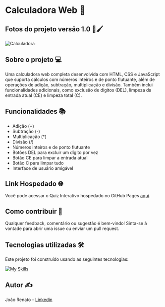 # Calculadora Web 🧮 

## Fotos do projeto versão 1.0 🎨🖌️

![Calculadora](https://github.com/eusoujao/Calculadora/assets/105463980/6ed7de48-7409-44f1-b883-2ac9b88fa64a)

## Sobre o projeto 💻

Uma calculadora web completa desenvolvida com HTML, CSS e JavaScript que suporta cálculos com números inteiros e de ponto flutuante, além de operações de adição, subtração, multiplicação e divisão. Também inclui funcionalidades adicionais, como exclusão de dígitos (DEL), limpeza da entrada atual (CE) e limpeza total (C).

## Funcionalidades 📚

- Adição (+)
- Subtração (-)
- Multiplicação (*)
- Divisão (/)
- Números inteiros e de ponto flutuante
- Botões DEL para excluir um dígito por vez
- Botão CE para limpar a entrada atual
- Botão C para limpar tudo
- Interface de usuário amigável

## Link Hospedado 🌐

Você pode acessar o Quiz Interativo hospedado no GitHub Pages [aqui](https://eusoujao.github.io/Calculadora/).

## Como contribuir 🎯

Qualquer feedback, comentário ou sugestão é bem-vindo! Sinta-se à vontade para abrir uma issue ou enviar um pull request.

## Tecnologias utilizadas 🛠️

Este projeto foi construído usando as seguintes tecnologias:

[![My Skills](https://skillicons.dev/icons?i=javascript,html,css)](https://skillicons.dev)

## Autor ✍️

João Renato - [Linkedin](https://www.linkedin.com/in/jo%C3%A3o-renato-sant-ana-907871203/)
